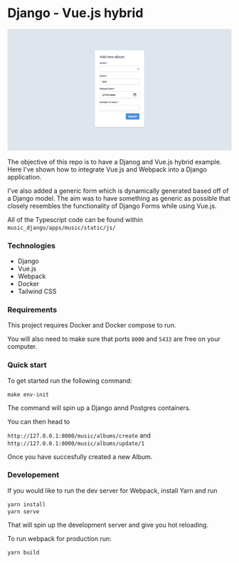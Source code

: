 # Django - Vue.js hybrid

![Screenshot](/screenshot.png?raw=true "Screenshot")

The objective of this repo is to have a Djanog and Vue.js hybrid example. 
Here I've shown how to integrate Vue.js and Webpack into a Django application. 

I've also added a generic form which is dynamically generated based off of a Django model. 
The aim was to have something as generic as possible that closely 
resembles the functionality of Django Forms while using Vue.js.


All of the Typescript code can be found within `music_django/apps/music/static/js/`

### Technologies
- Django
- Vue.js
- Webpack
- Docker
- Tailwind CSS

### Requirements
This project requires Docker and Docker compose to run.

You will also need to make sure that ports `8000` and `5433` are free on your computer.

### Quick start
To get started run the following command:
```
make env-init
```

The command will spin up a Django annd Postgres containers.

You can then head to 

`http://127.0.0.1:8000/music/albums/create` and 
`http://127.0.0.1:8000/music/albums/update/1`

Once you have succesfully created a new Album. 

### Developement
If you would like to run the dev server for Webpack, install Yarn and run 
```
yarn install
yarn serve
```

That will spin up the development server and give you hot reloading.

To run webpack for production run:
```
yarn build
```
